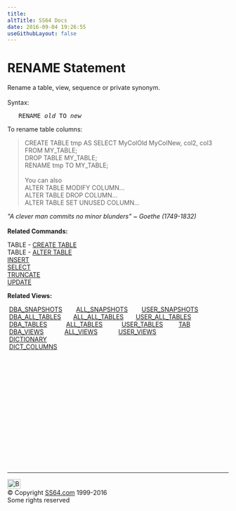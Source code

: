 ```yaml
---
title:
altTitle: SS64 Docs
date: 2016-09-04 19:26:55
useGithubLayout: false
---
```

<!-- #BeginLibraryItem "/Library/head_ora.lbi" --><!-- #EndLibraryItem --><h1>RENAME Statement</h1> 
<p>Rename a table, view, sequence or private synonym.<br>
  <br>
  Syntax:</p>
<pre>   RENAME <i>old</i> TO <i>new</i>
</pre>
<p>To rename table columns:</p>
<blockquote> 
  <p>CREATE TABLE tmp AS SELECT MyColOld  MyColNew, col2, col3 FROM MY_TABLE; <br>
    DROP TABLE MY_TABLE;<br>
    RENAME tmp TO MY_TABLE;<br>
    <br>
    You can also<br>
    ALTER TABLE MODIFY COLUMN…<br>
    ALTER TABLE DROP COLUMN… <br>
  ALTER TABLE SET UNUSED COLUMN… </p>
</blockquote>
<p><span class="quote"><i>"A clever man commits no minor blunders" ~ Goethe (1749-1832) </i></span> <b><br>
  <br>
Related Commands:</b></p>
<p> TABLE - <a href="table_c.html">CREATE TABLE</a><br>
  TABLE - <a href="table_a.html">ALTER TABLE </a><br>
  <a href="insert.html">INSERT</a><a href="select.html"><br>
  SELECT</a><a href="truncate.html"><br>
  TRUNCATE</a><br>
  <a href="update.html">UPDATE</a> </p>
<p><b>Related Views:</b></p>
<p class="code">&nbsp;<a href="../orad/DBA_SNAPSHOTS.html">DBA_SNAPSHOTS</a>&nbsp;&nbsp;&nbsp;&nbsp;&nbsp;&nbsp;&nbsp;&nbsp;<a href="../orad/ALL_SNAPSHOTS.html">ALL_SNAPSHOTS</a>&nbsp;&nbsp;&nbsp;&nbsp;&nbsp;&nbsp;&nbsp;&nbsp;<a href="../orad/USER_SNAPSHOTS.html">USER_SNAPSHOTS</a> <br>  
&nbsp;<a href="../orad/DBA_ALL_TABLES.html">DBA_ALL_TABLES</a>&nbsp;&nbsp;&nbsp;&nbsp;&nbsp;&nbsp;&nbsp;<a href="../orad/ALL_ALL_TABLES.html">ALL_ALL_TABLES</a>&nbsp;&nbsp;&nbsp;&nbsp;&nbsp;&nbsp;&nbsp;<a href="../orad/USER_ALL_TABLES.html">USER_ALL_TABLES</a><br>  
&nbsp;<a href="../orad/DBA_TABLES.html">DBA_TABLES</a>&nbsp;&nbsp;&nbsp;&nbsp;&nbsp;&nbsp;&nbsp;&nbsp;&nbsp;&nbsp;&nbsp;<a href="../orad/ALL_TABLES.html">ALL_TABLES</a>&nbsp;&nbsp;&nbsp;&nbsp;&nbsp;&nbsp;&nbsp;&nbsp;&nbsp;&nbsp;&nbsp;<a href="../orad/USER_TABLES.html">USER_TABLES</a>&nbsp;&nbsp;&nbsp;&nbsp;&nbsp;&nbsp;&nbsp;&nbsp;&nbsp;<a href="../orad/TAB.html">TAB</a><br>  
&nbsp;<a href="../orad/DBA_VIEWS.html">DBA_VIEWS</a>&nbsp;&nbsp;&nbsp;&nbsp;&nbsp;&nbsp;&nbsp;&nbsp;&nbsp;&nbsp;&nbsp;&nbsp;<a href="../orad/ALL_VIEWS.html">ALL_VIEWS</a>&nbsp;&nbsp;&nbsp;&nbsp;&nbsp;&nbsp;&nbsp;&nbsp;&nbsp;&nbsp;&nbsp;&nbsp;<a href="../orad/USER_VIEWS.html">USER_VIEWS</a><br>                                                                
&nbsp;<a href="../orad/DICTIONARY.html">DICTIONARY</a><br>                                                                
&nbsp;<a href="../orad/DICT_COLUMNS.html">DICT_COLUMNS</a></p><!-- #BeginLibraryItem "/Library/foot_ora.lbi" --><p>
<!-- oracle-footer -->
<ins class="adsbygoogle" style="display:inline-block;width:300px;height:250px" data-ad-client="ca-pub-6140977852749469" data-ad-slot="4275490898"></ins>
<script>
(adsbygoogle = window.adsbygoogle || []).push({});
</script></p>
<hr>
<div id="bl" class="footer"><a href="rename.html#"><img src="../images/top.png" width="30" height="22" alt="Back to the Top"></a></div>
<div id="br" class="footer, tagline">© Copyright <a href="http://ss64.com/">SS64.com</a> 1999-2016<br>
Some rights reserved</div><!-- #EndLibraryItem -->

